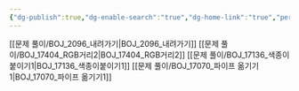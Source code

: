 ```yaml
---
{"dg-publish":true,"dg-enable-search":"true","dg-home-link":"true","permalink":"/문제 풀이/문제 풀이/","dgHomeLink":"true","dgEnableSearch":"true","dgPassFrontmatter":true,"noteIcon":""}
---
```


[[문제 풀이/BOJ_2096_내려가기\|BOJ_2096_내려가기]]
[[문제 풀이/BOJ_17404_RGB거리2\|BOJ_17404_RGB거리2]]
[[문제 풀이/BOJ_17136_색종이붙이기1\|BOJ_17136_색종이붙이기1]]
[[문제 풀이/BOJ_17070_파이프 옮기기1\|BOJ_17070_파이프 옮기기1]]